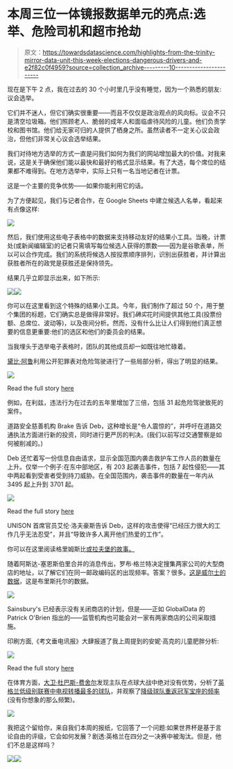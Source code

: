 # 本周三位一体镜报数据单元的亮点:选举、危险司机和超市抢劫

> 原文：<https://towardsdatascience.com/highlights-from-the-trinity-mirror-data-unit-this-week-elections-dangerous-drivers-and-e2f82c0f4959?source=collection_archive---------10----------------------->

现在是下午 2 点，我在过去的 30 个小时里几乎没有睡觉，因为一个熟悉的朋友:议会选举。

它们并不迷人，但它们确实很重要——而且不仅仅是政治观点的风向标。议会不只是清空垃圾箱。他们照顾老人、脆弱的成年人和面临虐待风险的儿童。他们负责学校和图书馆。他们给无家可归的人提供了栖身之所。虽然读者不一定关心议会政治，但他们非常关心议会选举结果。

我们对待地方选举的方式一直是问我们如何为我们的网站增加最大的价值。对我来说，这是关于确保他们能以最快和最好的格式显示结果。有了大选，每个席位的结果都不难得到。在地方选举中，实际上只有一名当地记者在计票。

这是一个主要的竞争优势——如果你能利用它的话。

为了方便起见，我们与记者合作，在 Google Sheets 中建立候选人名单，看起来有点像这样:

![](img/1b976ce4dd689540610c41cbf2c0b2a2.png)

然后，我们使用这些电子表格中的数据来支持移动友好的结果小工具。当晚，计票处(或新闻编辑室)的记者只需填写每位候选人获得的票数——因为是谷歌表单，所以可以合作完成。我们的系统将候选人按投票顺序排列，识别出获胜者，并计算出获胜者所在的政党是获胜还是保持领先。

结果几乎立即显示出来，如下所示:

![](img/3587325124b8a39f883c0ed0efb5836c.png)![](img/e88423e9ce8369644d1406a43d5b0956.png)

你可以在这里看到这个特殊的结果小工具。今年，我们制作了超过 50 个，用于整个集团的标题，它们确实总是做得非常好。我们*确实*花时间提供其他工具(投票份额、总席位、波动等)，以及夜间分析。然而，没有什么比让人们得到他们真正想要的信息更重要:他们的选区和他们的委员会的结果。

当我埋头于选举电子表格时，团队的其他成员却一如既往地忙碌着。

[黛比·阿鲁](https://twitter.com/Deb_Aru)利用公开犯罪表对危险驾驶进行了一些局部分析，得出了明显的结果。

![](img/2a2a378355cec36077a7b35955af1520.png)

Read the full story [here](https://www.leeds-live.co.uk/news/yorkshire-news/more-30-people-west-yorkshire-14596689)

例如，在利兹，违法行为在过去的五年里增加了三倍，包括 31 起危险驾驶致死的案件。

道路安全慈善机构 Brake 告诉 Deb，这种增长是“令人震惊的”，并呼吁在道路交通执法方面进行新的投资，同时进行更严厉的判决。(我们以前写过交通警察是如何被削减的。)

Deb 还忙着写一份信息自由请求，显示全国范围内袭击救护车工作人员的数量在上升。仅举一个例子:在东中部地区，有 203 起袭击事件，包括 7 起性侵犯——其中两起看到受害者受到持刀威胁。在全国范围内，袭击事件的数量在一年内从 3495 起上升到 3701 起。

![](img/90fb5b9edca1baa666c26bb5de692b6e.png)

Read the full story [here](https://www.grimsbytelegraph.co.uk/news/alarming-frequency-attacks-ambulance-staff-1530193)

UNISON 首席官员艾伦·洛夫豪斯告诉 Deb，这样的攻击使得“已经压力很大的工作几乎无法忍受”，并且“导致许多人离开他们热爱的工作”。

你可以在这里阅读格里姆斯比[或拉夫堡](https://www.grimsbytelegraph.co.uk/news/alarming-frequency-attacks-ambulance-staff-1530193)[的故事。](https://www.loughboroughecho.net/news/local-news/violence-to-ambulance-staff-revealed-14608600)

随着阿斯达-塞恩斯伯里合并的消息传出，罗布·格兰特决定搜集两家公司的大型商店的地址，以了解它们在同一邮政编码区的出现频率。答案？很多。[这是威尔士的数据](https://www.walesonline.co.uk/business/business-news/welsh-places-asda-sainsburys-what-14599105)，这是布里斯托尔的数据。

![](img/2ed80060b5526051613e5f14af030ee8.png)

Sainsbury's 已经表示没有关闭商店的计划，但是——正如 GlobalData 的 Patrick O'Brien 指出的——监管机构也可能会对一家有两家商店的公司采取措施。

印刷方面,《考文垂电讯报》大肆报道了我上周提到的安妮·高克的儿童肥胖分析:

![](img/1f658e36de62656f3726c5226d6fb322.png)

Read the full story [here](https://www.coventrytelegraph.net/news/coventry-news/almost-30-children-area-cov-14594550)

在体育方面，[大卫·杜巴斯-费舍尔](https://twitter.com/dubasfisher?lang=en)发现主队在点球大战中绝对没有优势，分析了[英格兰低级别联赛中电视转播最多的球队](https://www.birminghammail.co.uk/sport/football/football-news/aston-villa-tv-leeds-newcastle-14607856)，并观察了[降级球队重返冠军宝座的频率](https://www.chroniclelive.co.uk/sport/how-likely-sunderland-come-straight-14606483)(没有你想象的那么频繁)。

![](img/8b25a2856a0762fc791212a3483ef3e1.png)

我把这个留给你，来自我们本周的报纸，它回答了一个问题:如果世界杯是基于言论自由的评级，它会如何发展？剧透:英格兰在四分之一决赛中被淘汰。但是，他们不总是这样吗？

![](img/430858b0aa22d2ea4e67e5aae8d65699.png)![](img/1534d46cdd664367bbb7b43a25c1ca29.png)